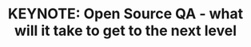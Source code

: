 ---
categories:
- bkk19
description: Over the last 20 years, Open Source software has made incredible inroads
  and become the de-facto standard for system software in many market categories.
  The same is not true of Open Source Quality Assurance. Despite the availability
  of many QA resources that are Open Source, the testing landscape is very fragmented,
  and there are lots of areas where in-house and ad-hoc testing hardware, code and
  methods are used.<br><br>In this keynote, Tim will describe barriers to sharing
  existing tests and test infrastructure. Tim will give his insights about what will
  it take to get Quality Assurance to the same level of ubiquity, quality, community,
  ease of deployment, and low cost, as Open Source coding.
image:
  featured: 'true'
  path: /assets/images/featured-images/bkk19/BKK19-200K2.png
session_attendee_num: '29'
session_id: BKK19-200K2
session_room: 'Keynote Room (World Ballroom BC) '
session_slot:
  end_time: '2019-04-02 10:55:00'
  start_time: '2019-04-02 10:30:00'
session_speakers:
- speaker_bio: Tim Bird is a Senior Software Engineer for Sony Corporation, where
    he helps Sony use Linux and other open source software in their products. Tim
    is the maintainer of the Fuego test framework, and is involved in various groups
    in the Linux Foundation, including the LF Technical Advisory Board. Tim created
    and continues to run the Embedded Linux Conference.<br><br>Tims overall goal is
    to improve Linux for use in consumer electronics products, by improving Linux
    system testing, directing technical initiatives of the Linux Foundation, and encouraging
    companies to participate in the open source community. Tim has been working with
    Linux for over 20 years.
  speaker_company: Sony Electronics
  speaker_image: /assets/images/speakers/bkk19/tim-bird-sony.jpg
  speaker_location: ''
  speaker_name: Tim Bird (Sony)
  speaker_position: Sr Staff Software Engineer
  speaker_username: tim.bird2
session_track: Keynote
tag: session
tags:
- Testing
title: 'KEYNOTE: Open Source QA - what will it take to get to the next level'
---